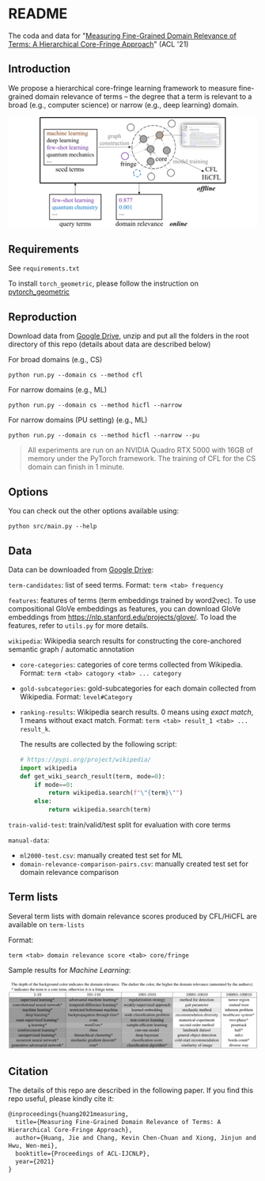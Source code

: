 # README

The coda and data for "[Measuring Fine-Grained Domain Relevance of Terms: A Hierarchical Core-Fringe Approach](https://arxiv.org/abs/2105.13255)" (ACL '21)



## Introduction

We propose a hierarchical core-fringe learning framework to measure fine-grained domain relevance of terms – the degree that a term is relevant to a broad (e.g., computer science) or narrow (e.g., deep learning) domain.

![image-20210528201234901](figure/overview.png)



## Requirements

See `requirements.txt`

To install `torch_geometric`, please follow the instruction on [pytorch_geometric](https://github.com/rusty1s/pytorch_geometric)



## Reproduction

Download data from [Google Drive](https://drive.google.com/drive/folders/1wh4qQj5ALNjsIpwi_6UVO-qA86Epx7w3?usp=sharing), unzip and put all the folders in the root directory of this repo (details about data are described below)

For broad domains (e.g., CS)

```
python run.py --domain cs --method cfl
```

For narrow domains (e.g., ML)

```
python run.py --domain cs --method hicfl --narrow
```

For narrow domains (PU setting)  (e.g., ML)

```
python run.py --domain cs --method hicfl --narrow --pu
```

> All experiments are run on an NVIDIA Quadro RTX 5000 with 16GB of memory under the PyTorch framework. The training of CFL for the CS domain can finish in 1 minute.



## Options

You can check out the other options available using:

```
python src/main.py --help
```



## Data

Data can be downloaded from [Google Drive](https://drive.google.com/drive/folders/1wh4qQj5ALNjsIpwi_6UVO-qA86Epx7w3?usp=sharing):

`term-candidates`: list of seed terms. Format: `term <tab> frequency`

`features`: features of terms (term embeddings trained by word2vec). To use compositional GloVe embeddings as features, you can download GloVe embeddings from https://nlp.stanford.edu/projects/glove/. To load the features, refer to `utils.py` for more details.

`wikipedia`: Wikipedia search results for constructing the core-anchored semantic graph / automatic annotation

- `core-categories`: categories of core terms collected from Wikipedia. Format: `term <tab> catogory <tab> ... category `

- `gold-subcategories`: gold-subcategories for each domain collected from Wikipedia. Format: `level#Category`

- `ranking-results`: Wikipedia search results. 0 means using *exact match*, 1 means without exact match. Format: `term <tab> result_1 <tab> ... result_k`.

  The results are collected by the following script:

  ```python
  # https://pypi.org/project/wikipedia/
  import wikipedia
  def get_wiki_search_result(term, mode=0):
      if mode==0:
          return wikipedia.search(f"\"{term}\"")
      else:
          return wikipedia.search(term)
  ```

`train-valid-test`: train/valid/test split for evaluation with core terms

`manual-data`: 

- `ml2000-test.csv`: manually created test set for ML 
- `domain-relevance-comparison-pairs.csv`: manually created test set for domain relevance comparison



## Term lists

Several term lists with domain relevance scores produced by CFL/HiCFL are available on `term-lists`

Format:

```
term <tab> domain relevance score <tab> core/fringe
```

Sample results for *Machine Learning*:

![image-20210528201345177](figure/term-list-ml.png)



## Citation

The details of this repo are described in the following paper. If you find this repo useful, please kindly cite it:

```
@inproceedings{huang2021measuring,
  title={Measuring Fine-Grained Domain Relevance of Terms: A Hierarchical Core-Fringe Approach},
  author={Huang, Jie and Chang, Kevin Chen-Chuan and Xiong, Jinjun and Hwu, Wen-mei},
  booktitle={Proceedings of ACL-IJCNLP},
  year={2021}
}
```





